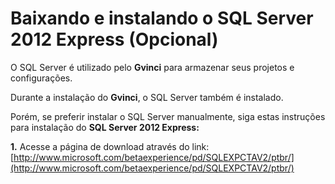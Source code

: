 # Baixando e instalando o SQL Server 2012 Express \(Opcional\)

O SQL Server é utilizado pelo **Gvinci** para armazenar seus projetos e configurações.

Durante a instalação do **Gvinci**, o SQL Server também é instalado.

Porém, se preferir instalar o SQL Server manualmente, siga estas instruções para instalação do **SQL Server 2012 Express:**

**1.** Acesse a página de download através do link: [http://www.microsoft.com/betaexperience/pd/SQLEXPCTAV2/ptbr/](http://www.microsoft.com/betaexperience/pd/SQLEXPCTAV2/ptbr/)

